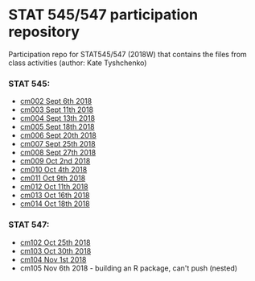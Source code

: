 # STAT 545/547 participation repository 
Participation repo for STAT545/547 (2018W) that contains the files from class activities (author: Kate Tyshchenko)

### STAT 545:
- [cm002 Sept 6th 2018](https://github.com/Kate96/STAT545_participation/tree/master/cm002)
- [cm003 Sept 11th 2018](https://github.com/Kate96/STAT545_participation/tree/master/cm003)
- [cm004 Sept 13th 2018](https://github.com/Kate96/STAT545_participation/tree/master/cm004)
- [cm005 Sept 18th 2018](https://github.com/Kate96/STAT545_participation/tree/master/cm005)
- [cm006 Sept 20th 2018](https://github.com/Kate96/STAT545_participation/tree/master/cm006)
- [cm007 Sept 25th 2018](https://github.com/Kate96/STAT545_participation/tree/master/cm007)
- [cm008 Sept 27th 2018](https://github.com/Kate96/STAT545_participation/tree/master/cm008)
- [cm009 Oct 2nd 2018](https://github.com/Kate96/STAT545_participation/tree/master/cm009)
- [cm010 Oct 4th 2018](https://github.com/Kate96/STAT545_participation/tree/master/cm010)
- [cm011 Oct 9th 2018](https://github.com/Kate96/STAT545_participation/tree/master/cm011)
- [cm012 Oct 11th 2018](https://github.com/Kate96/STAT545_participation/tree/master/cm012)
- [cm013 Oct 16th 2018](https://github.com/Kate96/STAT545_participation/tree/master/cm013)
- [cm014 Oct 18th 2018](https://github.com/Kate96/STAT545_participation/tree/master/cm014)

### STAT 547:
- [cm102 Oct 25th 2018](https://github.com/Kate96/STAT545_participation/tree/master/cm102)
- [cm103 Oct 30th 2018](https://github.com/Kate96/STAT545_participation/tree/master/cm103)
- [cm104 Nov 1st 2018](https://github.com/Kate96/STAT545_participation/tree/master/cm104)
- cm105 Nov 6th 2018 - building an R package, can't push (nested)
